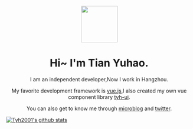 <p align="center">
  <img height="99px" src="https://www.hualigs.cn/image/608132a6c15b2.jpg">
</p>

<h1 align="center">Hi~ I'm Tian Yuhao.</h1>

<p align="center">I am an independent developer,Now I work in Hangzhou.</p>

<p align="center">My favorite development framework is <a href="https://v3.cn.vuejs.org" target="_back">vue.js</a>,I also created my own vue component library <a href="https://tianyuhao.cn/tyhui/v3" target="_back">tyh-ui</a>.</p>

<p align="center">You can also get to know me through <a href="https://weibo.com/tyh2001" target="_back">microblog</a> and <a href="https://twitter.com/tyh20011" target="_back">twitter</a>.</p>

[![Tyh2001's github stats](https://github-readme-stats.vercel.app/api?username=Tyh2001)](https://github.com/Tyh2001/tyh-ui2)
